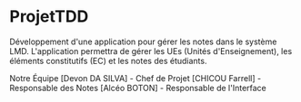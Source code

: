 # ProjetTDD
Développement d'une application pour gérer les notes dans le système LMD. L'application permettra de gérer les UEs (Unités d'Enseignement), les éléments constitutifs (EC) et les notes des étudiants.

Notre Équipe
[Devon DA SILVA] - Chef de Projet
[CHICOU Farrell] - Responsable des Notes
[Alcéo BOTON] - Responsable de l'Interface
